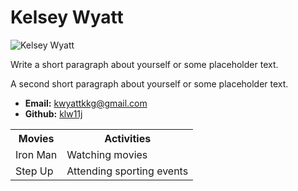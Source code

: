 <!DOCTYPE html>
<html lang="en-us">
<head>
  <meta charset="UTF-8">
  <title>Kelsey Wyatt Bio</title>
</head>

<body>
  <h1>Kelsey Wyatt</h1>
  
  <img src="https://placehold.it/200x200" alt="Kelsey Wyatt">

  <p>Write a short paragraph about yourself or some placeholder text.</p>
  <p>A second short paragraph about yourself or some placeholder text.</p>

  <ul>
    <li><strong>Email:</strong> <a href="#">kwyattkkg@gmail.com</a></li>
    <li><strong>Github:</strong> <a href="#">klw11j</a></li>
  </ul>

  <table>
    <tr>
      <th>Movies</th>
      <th>Activities</th>
    </tr>
    <tr>
      <td>Iron Man</td>
      <td>Watching movies</td>
    </tr>
    <tr>
      <td>Step Up</td>
      <td>Attending sporting events</td>
    </tr>
  </table>

</body>

</html>
